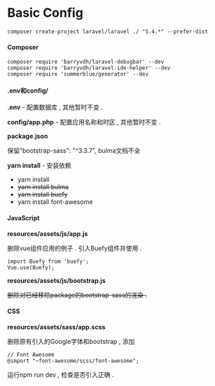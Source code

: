 # Basic Config

```
composer create-project laravel/laravel ./ "5.4.*" --prefer-dist
```

#### Composer

```
composer require 'barryvdh/laravel-debugbar' --dev
composer require 'barryvdh/laravel-ide-helper' --dev
composer require 'summerblue/generator' --dev
```

#### .env和config/

**.env** - 配置数据库 , 其他暂时不变 .

**config/app.php** - 配置应用名称和时区 , 其他暂时不变 .

**package.json**

保留"bootstrap-sass": "^3.3.7", bulma文档不全

**yarn install** - 安装依赖

* yarn install
* ~~yarn install bulma~~
* ~~yarn install buefy~~
* yarn install font-awesome

#### JavaScript

**resources/assets/js/app.js**

删除vue组件应用的例子 . 引入Buefy组件并使用 .

```
import Buefy from 'buefy';
Vue.use(Buefy);
```

**resources/assets/js/bootstrap.js**

~~删除对已经移除package的bootstrap-sass的渲染 .~~

#### CSS

**resources/assets/sass/app.scss**

删除原有引入的Google字体和bootstrap , 添加

```
// Font Awesome
@import "~font-awesome/scss/font-awesome";
```

运行npm run dev , 检查是否引入正确 .

